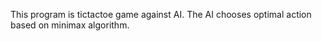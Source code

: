 This program is tictactoe game against AI. 
The AI chooses optimal action based on minimax algorithm. 

